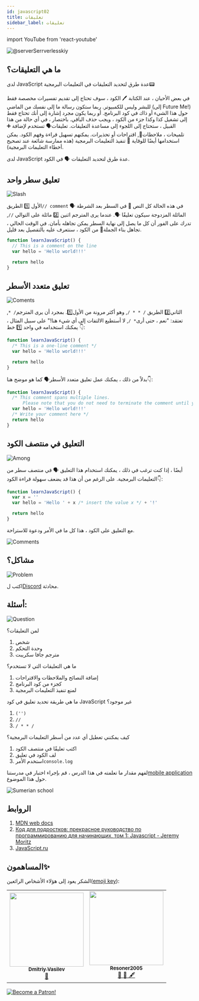```yaml
---
id: javascript02
title: تعليقات
sidebar_label: تعليقات
---
```


import YouTube from 'react-youtube'

![@serverSerrverlesskiy](/img/javascript/headers/02.jpg)

## ما هي التعليقات؟

لدى JavaScript عدة طرق لتحديد التعليقات في التعليمات البرمجية📟

في بعض الأحيان ، عند الكتابة 🖊️ الكود ، سوف تحتاج إلى تقديم تفسيرات مخصصة فقط للبشر وليس للكمبيوتر. ربما ستكون رسالة ما إلى نفسك من الماضي (إلى Future Me!) حول هذا الشيء أو ذاك في كود البرنامج. أو ربما يكون مجرد إشارة إلى أنك تحتاج فقط إلى تشغيل كذا وكذا جزء من الكود ، ويجب حذف الباقي. باختصار ، في أي حالة من هذا القبيل ، ستحتاج إلى اللجوء إلى مساعدة التعليقات.
تعليقات🗣️ تستخدم لإضافة ➕ تلميحات ، ملاحظات🔖, اقتراحات أو تحذيرات. يمكنهم تسهيل قراءة وفهم الكود. يمكن استخدامها أيضًا للوقاية 🛑 تنفيذ التعليمات البرمجية (هذه ممارسة شائعة عند تصحيح أخطاء التعليمات البرمجية).

لدى JavaScript عدة طرق لتحديد التعليقات 🗣️ في الكود.

<!-- ## Video

<YouTube videoId="zCvKMw5QHRw" /> -->

## تعليق سطر واحد

![Slash](https://media.giphy.com/media/bKXMS0NjXoyaY/giphy.gif)

الأول 1️⃣ الطريق`// comment` 🗣️ في هذه الحالة كل النص 📜 في السطر بعد الشرطة المائلة المزدوجة سيكون تعليقًا 🗣️. عندما يرى المترجم اثنين 2️⃣ مائلة على التوالي `//`, تدرك على الفور أن كل ما يصل إلى نهاية السطر يمكن تجاهله بأمان. في الوقت الحالي ، تجاهل بناء الجملة📖 من الكود ، سنتعرف عليه بالتفصيل بعد قليل.

```jsx live
function learnJavaScript() {
  // This is a comment on the line
  var hello = 'Hello world!!!'

  return hello
}
```

## تعليق متعدد الأسطر

![Coments](https://media.giphy.com/media/UevalSWg5twQeqpc8Q/giphy.gif)

الثاني2️⃣ الطريق `/ * * /`, وهو أكثر مرونة من الأول1️⃣. بمجرد أن يرى المترجم`/ *`, تعتقد: "نعم ، حتى أرى`* /`, لا أستطيع الالتفات إلى أي شيء هنا!"
على سبيل المثال ، يمكنك استخدامه في واحد 1️⃣ خط 👇:

```jsx live
function learnJavaScript() {
  /* This is a one-line comment */
  var hello = 'Hello world!!!'

  return hello
}
```

بدلاً من ذلك ، يمكنك عمل تعليق متعدد الأسطر🗣️ كما هو موضح هنا👇:

```jsx live
function learnJavaScript() {
  /* This comment spans multiple lines.
      Please note that you do not need to terminate the comment until you have finished */
  var hello = 'Hello world!!!'
  /* Write your comment here */
  return hello
}
```

## التعليق في منتصف الكود

![Among](https://media.giphy.com/media/fnjIiBNo38IHS/giphy.gif)

أيضًا ، إذا كنت ترغب في ذلك ، يمكنك استخدام هذا التعليق 🗣️ في منتصف سطر من التعليمات البرمجية. على الرغم من أن هذا قد يضعف سهولة قراءة الكود👇:

```jsx live
function learnJavaScript() {
  var x = ''
  var hello = 'Hello ' + x /* insert the value x */ + '!'

  return hello
}
```

مع التعليق على الكود ، هذا كل ما في الأمر ودعوة للاستراحة.

![Comments](https://media.giphy.com/media/SvuRLwWT0EoeErwPvB/giphy.gif)

## مشاكل؟

![Problem](https://media.giphy.com/media/xTiTnGeUsWOEwsGoG4/giphy.gif)

اكتب ل[Discord](https://discord.gg/6GDAfXn) محادثة.

## أسئلة:

![Question](https://media.giphy.com/media/l0HlRnAWXxn0MhKLK/giphy.gif)

لمن التعليقات؟

1. شخص
2. وحدة التحكم
3. مترجم جافا سكريبت

ما هي التعليقات التي لا تستخدم؟

1. إضافة النصائح والملاحظات والاقتراحات
2. كجزء من كود البرنامج
3. لمنع تنفيذ التعليمات البرمجية

ما هي طريقة تحديد تعليق في كود JavaScript غير موجود؟

1. `('')`
2. `//`
3. `/ * * /`

كيف يمكنني تعطيل أي عدد من أسطر التعليمات البرمجية؟

1. اكتب تعليقًا في منتصف الكود
2. لف الكود في تعليق
3. استخدم الأمر`console.log`

لفهم مقدار ما تعلمته في هذا الدرس ، قم بإجراء اختبار في مدرستنا[mobile application](http://onelink.to/njhc95) حول هذا الموضوع.

![Sumerian school](/img/app.jpg)

## الروابط

1. [MDN web docs](https://developer.mozilla.org/ru/docs/Web/JavaScript/Reference/Lexical_grammar)
2. [Код для подростков: прекрасное руководство по программированию для начинающих, том 1: Javascript - Jeremy Moritz ](https://www.amazon.com/Code-Teens-Beginners-Programming-Javascript-ebook/dp/B07FCTLVPC)
3. [JavaScript.ru](https://learn.javascript.ru/types)

## المساهمون✨

الشكر يعود إلى هؤلاء الأشخاص الرائعين([emoji key](https://allcontributors.org/docs/en/emoji-key)):

<table>
  <tr>
    <td align="center"><a href="https://fullstackserverless.github.io/"><img src="https://avatars0.githubusercontent.com/u/6774813?v=4?s=200" width="200px;" alt=""/><br /><sub><b>Dmitriy Vasilev</b></sub></a><br /> <a href="https://github.com/gHashTag/react-native-village/commits?author=gHashTag" title="Documentation">📖</a></td>
    <td align="center"><a href="https://github.com/Resoner2005"><img src="https://avatars1.githubusercontent.com/u/75675814?v=4?s=200" width="200px;" alt=""/><br /><sub><b>Resoner2005</b></sub></a><br /><a href="https://github.com/gHashTag/react-native-village/issues?q=author%3AResoner2005" title="Bug reports">🐛 🎨 🖋</a></td>
  </tr>
  
</table>

[![Become a Patron!](/img/logo/patreon.jpg)](https://www.patreon.com/bePatron?u=31769291)
